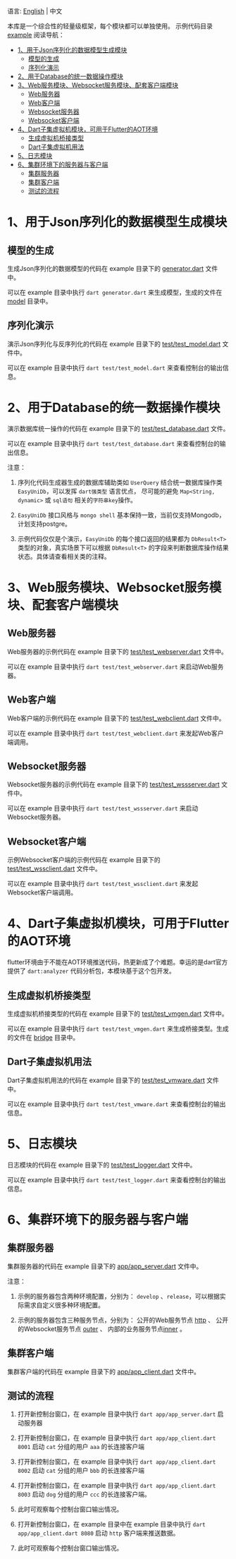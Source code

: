 
语言:  [English](https://github.com/yangfanyu/shelf_easy/blob/main/README.md) | 中文 

本库是一个综合性的轻量级框架，每个模块都可以单独使用。 示例代码目录 [example](https://github.com/yangfanyu/shelf_easy/tree/main/example) 阅读导航：

- [1、用于Json序列化的数据模型生成模块](#1用于json序列化的数据模型生成模块)
  - [模型的生成](#模型的生成)
  - [序列化演示](#序列化演示)
- [2、用于Database的统一数据操作模块](#2用于database的统一数据操作模块)
- [3、Web服务模块、Websocket服务模块、配套客户端模块](#3web服务模块websocket服务模块配套客户端模块)
  - [Web服务器](#web服务器)
  - [Web客户端](#web客户端)
  - [Websocket服务器](#websocket服务器)
  - [Websocket客户端](#websocket客户端)
- [4、Dart子集虚拟机模块，可用于Flutter的AOT环境](#4dart子集虚拟机模块可用于flutter的aot环境)
  - [生成虚拟机桥接类型](#生成虚拟机桥接类型)
  - [Dart子集虚拟机用法](#dart子集虚拟机用法)
- [5、日志模块](#5日志模块)
- [6、集群环境下的服务器与客户端](#6集群环境下的服务器与客户端)
  - [集群服务器](#集群服务器)
  - [集群客户端](#集群客户端)
  - [测试的流程](#测试的流程)

# 1、用于Json序列化的数据模型生成模块

## 模型的生成

生成Json序列化的数据模型的代码在 example 目录下的 [generator.dart](https://github.com/yangfanyu/shelf_easy/tree/main/example/generator.dart) 文件中。

可以在 example 目录中执行 `dart generator.dart` 来生成模型，生成的文件在 [model](https://github.com/yangfanyu/shelf_easy/tree/main/example/model) 目录中。

## 序列化演示

演示Json序列化与反序列化的代码在 example 目录下的 [test/test_model.dart](https://github.com/yangfanyu/shelf_easy/tree/main/example/test/test_model.dart) 文件中。

可以在 example 目录中执行 `dart test/test_model.dart` 来查看控制台的输出信息。

# 2、用于Database的统一数据操作模块

演示数据库统一操作的代码在 example 目录下的 [test/test_database.dart](https://github.com/yangfanyu/shelf_easy/tree/main/example/test/test_database.dart) 文件。

可以在 example 目录中执行 `dart test/test_database.dart` 来查看控制台的输出信息。

注意：

1. 序列化代码生成器生成的数据库辅助类如 `UserQuery` 结合统一数据库操作类 `EasyUniDb`，可以发挥 `dart强类型` 语言优点， 尽可能的避免 `Map<String, dynamic>` 或 `sql语句` 相关的`字符串key`操作。

2. `EasyUniDb` 接口风格与 `mongo shell` 基本保持一致，当前仅支持Mongodb，计划支持postgre。

3. 示例代码仅仅是个演示，`EasyUniDb` 的每个接口返回的结果都为 `DbResult<T>` 类型的对象，真实场景下可以根据 `DbResult<T>` 的字段来判断数据库操作结果状态。具体请查看相关类的注释。

# 3、Web服务模块、Websocket服务模块、配套客户端模块

## Web服务器

Web服务器的示例代码在 example 目录下的 [test/test_webserver.dart](https://github.com/yangfanyu/shelf_easy/tree/main/example/test/test_webserver.dart) 文件中。

可以在 example 目录中执行 `dart test/test_webserver.dart` 来启动Web服务器。

## Web客户端

Web客户端的示例代码在 example 目录下的 [test/test_webclient.dart](https://github.com/yangfanyu/shelf_easy/tree/main/example/test/test_webclient.dart) 文件中。

可以在 example 目录中执行 `dart test/test_webclient.dart` 来发起Web客户端调用。

## Websocket服务器

Websocket服务器的示例代码在 example 目录下的 [test/test_wssserver.dart](https://github.com/yangfanyu/shelf_easy/tree/main/example/test/test_wssserver.dart) 文件中。

可以在 example 目录中执行 `dart test/test_wssserver.dart` 来启动Websocket服务器。

## Websocket客户端

示例Websocket客户端的示例代码在 example 目录下的 [test/test_wssclient.dart](https://github.com/yangfanyu/shelf_easy/tree/main/example/test/test_wssclient.dart) 文件中。

可以在 example 目录中执行 `dart test/test_wssclient.dart` 来发起Websocket客户端调用。

# 4、Dart子集虚拟机模块，可用于Flutter的AOT环境

flutter环境由于不能在AOT环境推送代码，热更新成了个难题。幸运的是dart官方提供了 `dart:analyzer` 代码分析包，本模块基于这个包开发。

## 生成虚拟机桥接类型

生成虚拟机桥接类型的代码在 example 目录下的 [test/test_vmgen.dart](https://github.com/yangfanyu/shelf_easy/tree/main/example/test/test_vmgen.dart) 文件中。

可以在 example 目录中执行 `dart test/test_vmgen.dart` 来生成桥接类型。生成的文件在 [bridge](https://github.com/yangfanyu/shelf_easy/tree/main/example/bridge) 目录中。


## Dart子集虚拟机用法

Dart子集虚拟机用法的代码在 example 目录下的 [test/test_vmware.dart](https://github.com/yangfanyu/shelf_easy/tree/main/example/test/test_vmware.dart) 文件中。

可以在 example 目录中执行 `dart test/test_vmware.dart` 来查看控制台的输出信息。

# 5、日志模块

日志模块的代码在 example 目录下的 [test/test_logger.dart](https://github.com/yangfanyu/shelf_easy/tree/main/example/test/test_logger.dart) 文件中。

可以在 example 目录中执行 `dart test/test_logger.dart` 来查看控制台的输出信息。

# 6、集群环境下的服务器与客户端

## 集群服务器

集群服务器的代码在 example 目录下的 [app/app_server.dart](https://github.com/yangfanyu/shelf_easy/tree/main/example/app/app_server.dart) 文件中。

注意：

1. 示例的服务器包含两种环境配置，分别为： `develop` 、`release`，可以根据实际需求自定义很多种环境配置。

2. 示例的服务器包含三种服务节点，分别为： 
公开的Web服务节点 [http](https://github.com/yangfanyu/shelf_easy/tree/main/example/app/http_route.dart) 、 
公开的Websocket服务节点 [outer](https://github.com/yangfanyu/shelf_easy/tree/main/example/app/outer_route.dart) 、
内部的业务服务节点[inner](https://github.com/yangfanyu/shelf_easy/tree/main/example/app/inner_route.dart) 。

## 集群客户端

集群客户端的代码在 example 目录下的 [app/app_client.dart](https://github.com/yangfanyu/shelf_easy/tree/main/example/app/app_client.dart) 文件中。

## 测试的流程

1. 打开新控制台窗口，在 example 目录中执行 `dart app/app_server.dart` 启动服务器

2. 打开新控制台窗口，在 example 目录中执行 `dart app/app_client.dart 8001` 启动 `cat` 分组的用户 `aaa` 的长连接客户端

3. 打开新控制台窗口，在 example 目录中执行 `dart app/app_client.dart 8002` 启动 `cat` 分组的用户 `bbb` 的长连接客户端

4. 打开新控制台窗口，在 example 目录中执行 `dart app/app_client.dart 8003` 启动 `dog` 分组的用户 `ccc` 的长连接客户端。

5. 此时可观察每个控制台窗口输出情况。

5. 打开新控制台窗口，在 example 目录中在 example 目录中执行 `dart app/app_client.dart 8080` 启动 `http` 客户端来推送数据。

6. 此时可观察每个控制台窗口输出情况。